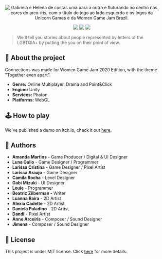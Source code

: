 <p align="center">
  <img src="/logo.png" alt="Gabriela e Helena de costas uma para a outra e fluturando no centro nas cores do arco-íris, com o título do jogo ao lado esquerdo e os logos da Unicorn Games e da Women Game Jam Brazil.">
</p>

<p align="center">
  <img src="https://img.shields.io/github/repo-size/AmandaMartinsDev/connections?style=flat">
  <img src="https://img.shields.io/badge/Made%20with-Unity-57b9d3.svg?style=flat&logo=unity">
  <img src="https://img.shields.io/github/license/AmandaMartinsDev/connections?style=flat">
</p>

> We'll tell you stories about people represented by letters of the LGBTQIA+ by putting the you on their point of view.

## 🌈 About the project

Connections was made for Women Game Jam 2020 Edition, with the theme "Together even apart". 

- **Genre:** Online Multiplayer, Drama and Point&Click<br>
- **Engine:** Unity<br>
- **Services:** Photon<br>
- **Platforms:** WebGL<br>

## 🕹️ How to play

We've published a demo on itch.io, check it out [here](https://amandamartins.itch.io/connections).

## 👋 Authors

- **Amanda Martins** - Game Producer / Digital & UI Designer
- **Luna Gallo** - Game Designer / Programmer
- **Larissa Cristina** - Game Designer / Pixel Artist
- **Larissa Araujo** - Game Designer
- **Camila Rocha** - Level Designer
- **Gabi Mizuki** - UI Designer
- **Louie** - Programmer
- **Beatriz Zilberman -** Writer
- **Luanna Raira** - 2D Artist
- **Alexia Cadette** - 2D Artist
- **Daniela Paladino** - 2D Artist
- **Dandi** - Pixel Artist
- **Anne Arcoíris** - Composer / Sound Designer
- **Jimena** - Composer / Sound Designer

## 📜 License

This project is under MIT license. Click [here](LICENSE) for more details.
